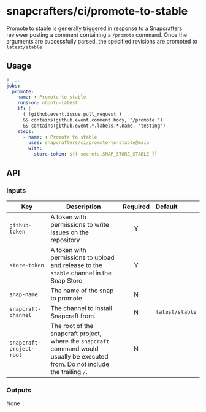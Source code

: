 # snapcrafters/ci/promote-to-stable

Promote to stable is generally triggered in response to a Snapcrafters reviewer posting a comment
containing a `/promote` command. Once the arguments are successfully parsed, the specified
revisions are promoted to `latest/stable`

## Usage

```yaml
# ...
jobs:
  promote:
    name: ⬆️ Promote to stable
    runs-on: ubuntu-latest
    if: |
      ( !github.event.issue.pull_request )
      && contains(github.event.comment.body, '/promote ')
      && contains(github.event.*.labels.*.name, 'testing')
    steps:
      - name: ⬆️ Promote to stable
        uses: snapcrafters/ci/promote-to-stable@main
        with:
          store-token: ${{ secrets.SNAP_STORE_STABLE }}
```

## API

### Inputs

| Key                      | Description                                                                                                                       | Required | Default         |
| ------------------------ | --------------------------------------------------------------------------------------------------------------------------------- | :------: | :-------------- |
| `github-token`           | A token with permissions to write issues on the repository                                                                        |    Y     |                 |
| `store-token`            | A token with permissions to upload and release to the `stable` channel in the Snap Store                                          |    Y     |                 |
| `snap-name`              | The name of the snap to promote                                                                                                   |    N     |                 |
| `snapcraft-channel`      | The channel to install Snapcraft from.                                                                                            |    N     | `latest/stable` |
| `snapcraft-project-root` | The root of the snapcraft project, where the `snapcraft` command would usually be executed from. Do not include the trailing `/`. |    N     |

### Outputs

None
